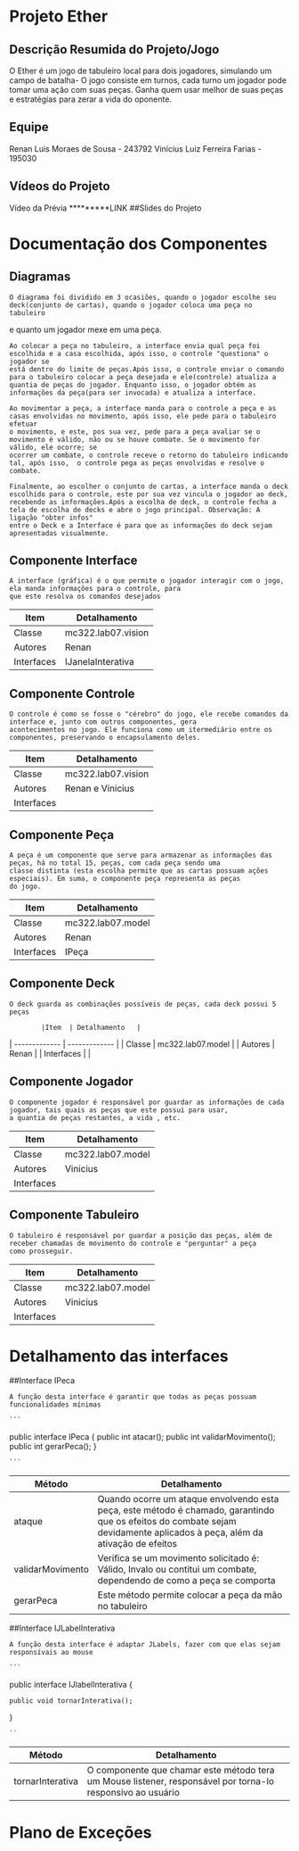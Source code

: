 # Projeto Ether

## Descrição Resumida do Projeto/Jogo
O Ether é um jogo de tabuleiro local para dois jogadores, simulando um campo de batalha- O jogo
consiste em turnos, cada turno um jogador pode tomar uma ação com suas peças.
Ganha quem usar melhor de suas peças e estratégias para zerar a vida do oponente.

## Equipe

Renan Luis Moraes de Sousa - 243792
Vinícius Luiz Ferreira Farias - 195030

## Vídeos do Projeto

Vídeo da Prévia
*********LINK
##Slides do Projeto

# Documentação dos Componentes

## Diagramas

	O diagrama foi dividido em 3 ocasiões, quando o jogador escolhe seu deck(conjunto de cartas), quando o jogador coloca uma peça no tabuleiro
e quanto um jogador mexe em uma peça.
	
	Ao colocar a peça no tabuleiro, a interface envia qual peça foi escolhida e a casa escolhida, após isso, o controle "questiona" o jogador se
	está dentro do limite de peças.Após isso, o controle enviar o comando para o tabuleiro colocar a peça desejada e ele(controle) atualiza a
	quantia de peças do jogador. Enquanto isso, o jogador obtém as informações da peça(para ser invocada) e atualiza a interface.
	
	Ao movimentar a peça, a interface manda para o controle a peça e as casas envolvidas no movimento, após isso, ele pede para o tabuleiro efetuar
	o movimento, e este, pos sua vez, pede para a peça avaliar se o movimento é válido, não ou se houve combate. Se o movimento for válido, ele ocorre; se
	ocorrer um combate, o controle receve o retorno do tabuleiro indicando tal, após isso,  o controle pega as peças envolvidas e resolve o combate.
	
	Finalmente, ao escolher o conjunto de cartas, a interface manda o deck escolhido para o controle, este por sua vez vincula o jogador ao deck,
	recebendo as informações.Após a escolha de deck, o controle fecha a tela de escolha de decks e abre o jogo principal. Observação: A ligação "obter infos"
	entre o Deck e a Interface é para que as informações do deck sejam apresentadas visualmente.
	
## Componente Interface

	A interface (gráfica) é o que permite o jogador interagir com o jogo, ela manda informações para o controle, para
	que este resolva os comandos desejados

	
|Item  | Detalhamento	|
| ------------- | ------------- |
| Classe  | mc322.lab07.vision  |
| Autores  |  Renan |
| Interfaces | IJanelaInterativa |

## Componente Controle

	O controle é como se fosse o "cérebro" do jogo, ele recebe comandos da interface e, junto com outros componentes, gera
	acontecimentos no jogo. Ele funciona como um itermediário entre os componentes, preservando o encapsulamento deles.
|Item  | Detalhamento	|
| ------------- | ------------- |
| Classe  | mc322.lab07.vision  |
| Autores  |  Renan e Vinicius |
| Interfaces |  |



## Componente Peça

	A peça é um componente que serve para armazenar as informações das peças, há no total 15, peças, com cada peça sendo uma
	classe distinta (esta escolha permite que as cartas possuam ações especiais). Em suma, o componente peça representa as peças
	do jogo.
	
|Item  | Detalhamento	|
| ------------- | ------------- |
| Classe  | mc322.lab07.model  |
| Autores  |  Renan |
| Interfaces | IPeça |


## Componente Deck
	O deck guarda as combinações possíveis de peças, cada deck possui 5 peças
	
			|Item  | Detalhamento	|
| ------------- | ------------- |
| Classe  | mc322.lab07.model  |
| Autores  |  Renan |
| Interfaces |  |

## Componente Jogador
	
	O componente jogador é responsável por guardar as informações de cada jogador, tais quais as peças que este possui para usar,
	a quantia de peças restantes, a vida , etc.
	

|Item  | Detalhamento	|
| ------------- | ------------- |
| Classe  | mc322.lab07.model  |
| Autores  |  Vinicius |
| Interfaces |  |

## Componente Tabuleiro
	
	O tabuleiro é responsável por guardar a posição das peças, além de receber chamadas de movimento do controle e "perguntar" a peça
	como prosseguir.
	
|Item  | Detalhamento	|
| ------------- | ------------- |
| Classe  | mc322.lab07.model  |
| Autores  |  Vinicius |
| Interfaces |  |


# Detalhamento das interfaces

##Interface IPeca

	A função desta interface é garantir que todas as peças possuam funcionalidades mínimas
	
	```
	
	
public interface IPeca {
	public int atacar();
	public int validarMovimento();
	public int gerarPeca();
}

	
	```
	
|Método  | Detalhamento	|
| ------------- | ------------- |
| ataque  | Quando ocorre um ataque envolvendo esta peça, este método é chamado, garantindo que os efeitos do combate sejam devidamente aplicados à peça, além da ativação de efeitos   |
| validarMovimento  | Verifica se um movimento solicitado é: Válido, Invalo ou contitui um combate, dependendo de como a peça se comporta |
| gerarPeca | Este método permite colocar a peça da mão no tabuleiro  |

##Interface IJLabelInterativa

	A função desta interface é adaptar JLabels, fazer com que elas sejam responsívais ao mouse
	
	```
	
	
public interface IJlabelInterativa {
		
	public void tornarInterativa();
	
	
}
	
	`` 
	
|Método  | Detalhamento	|
| ------------- | ------------- |
| tornarInterativa  | O componente que chamar este método tera um Mouse listener, responsável por torna-lo responsivo ao usuário   |


# Plano de Exceções